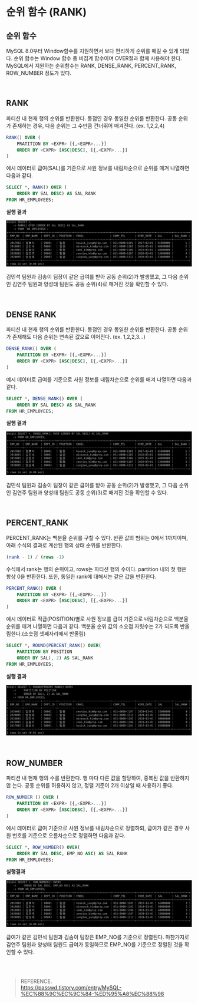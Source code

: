 # 순위 함수 (RANK)

## 순위 함수
MySQL 8.0부터 Window함수를 지원하면서 보다 편리하게 순위를 매길 수 있게 되었다. 순위 함수는 Window 함수 중 비집계 함수이며 OVER절과 함께 사용해야 한다. MySQL에서 지원하는 순위함수는 RANK, DENSE_RANK, PERCENT_RANK, ROW_NUMBER 정도가 있다. 

</br>

## RANK 
파티션 내 현재 행의 순위를 반환한다. 동점인 경우 동일한 순위를 반환한다. 공동 순위가 존재하는 경우, 다음 순위는 그 수만큼 건너뛰어 매겨진다. (ex. 1,2,2,4)

```sql 
RANK() OVER (
    PRATITION BY <EXPR> [{,<EXPR>...}]
    ORDER BY <EXPR> [ASC|DESC], [{,<EXPR>...}]
)
```
예시 데이터로 급여(SAL)를 기준으로 사원 정보를 내림차순으로 순위를 매겨 나열하면 다음과 같다.

```sql 
SELECT *, RANK() OVER (
    ORDER BY SAL DESC) AS SAL_RANK 
FROM HR_EMPLOYEES;
```

**실행 결과**

![alt text](image.png)

김민석 팀원과 김송이 팀장이 같은 급여를 받아 공동 순위(2)가 발생했고, 그 다음 순위인 김연주 팀원과 양성태 팀원도 공동 순위(4)로 매겨진 것을 확인할 수 있다.

</br>

## DENSE RANK 
파티션 내 현재 행의 순위를 반환한다. 동점인 경우 동일한 순위를 반환한다. 공동 순위가 존재해도 다음 순위는 연속된 값으로 이어진다. (ex. 1,2,2,3...)

```sql 
DENSE_RANK() OVER (
    PARTITION BY <EXPR> [{,<EXPR>...}]
    ORDER BY <EXPR> [ASC|DESC], [{,<EXPR>...}]
)
```

예시 데이터로 급여를 기준으로 사원 정보를 내림차순으로 순위를 매겨 나열하면 다음과 같다.

```sql 
SELECT *, DENSE_RANK() OVER (
    ORDER BY SAL DESC) AS SAL_RANK 
FROM HR_EMPLOYEES; 
```

**실행 결과**

![alt text](image-1.png)

김민석 팀원과 김송이 팀장이 같은 급여를 받아 공동 순위(2)가 발생했고, 그 다음 순위인 김연주 팀원과 양성태 팀원도 공동 순위(3)로 매겨진 것을 확인할 수 있다.

</br>

## PERCENT_RANK 
PERCENT_RANK는 백분율 순위를 구할 수 있다. 반환 값의 범위는 0에서 1까지이며, 아래 수식의 결과로 계산된 행의 상태 순위를 반환한다.

```sql 
(rank - 1) / (rows -1)
```

수식에서 rank는 행의 순위이고, rows는 파티션 행의 수이다. partition 내의 첫 행은 항상 0을 반환한다. 또한, 동일한 rank에 대해서는 같은 값을 반환한다.

```sql
PERCENT_RANK() OVER (
    PARTITION BY <EXPR> [{,<EXPR>...}]
    ORDER BY <EXPR> [ASC|DESC], [{,<EXPR>...}]
)
```

예시 데이터로 직급(POSITION)별로 사원 정보를 급여 기준으로 내림차순으로 백분율 순위를 매겨 나열하면 다음과 같다. 백분율 순위 값의 소숫점 자릿수는 2가 되도록 반올림한다.(소숫점 셋째자리에서 반올림)

```sql 
SELECT *, ROUND(PERCENT_RANK() OVER(
    PARTITION BY POSITION 
    ORDER BY SAL), 2) AS SAL_RANK 
FROM HR_EMPLOYEES;
```

**실행 결과**

![alt text](image-2.png)

</br>

## ROW_NUMBER 
파티션 내 현재 행의 수를 반환한다. 행 마다 다른 값을 할당하여, 중복된 값을 반환하지 않 는다. 공동 순위를 허용하지 않고, 정렬 기준이 2개 이상일 때 사용하기 좋다.

```sql 
ROW_NUMBER () OVER (
    PARTITION BY <EXPR> [{,<EXPR>...}]
    ORDER BY <EXPR> [ASC|DESC], [{,<EXPR>...}]
)
```

예시 데이터로 급여 기준으로 사원 정보를 내림차순으로 정렬하되, 급여가 같은 경우 사원 번호를 기준으로 오름차순으로 정렬하면 다음과 같다.

```sql 
SELECT *, ROW_NUMBER() OVER(
    ORDER BY SAL DESC, EMP_NO ASC) AS SAL_RANK 
FROM HR_EMPLOYEES;
```
**실행결과**

![alt text](image-3.png)

급여가 같은 김민석 팀원과 김솜이 팀장은 EMP_NO를 기준으로 정렬된다.
마찬가지로 김연주 팀원과 양성태 팀원도 급여가 동일하므로 EMP_NO를 기준으로 정렬된 것을 확인할 수 있다.


</br></br>

> REFERENCE. \
https://passwd.tistory.com/entry/MySQL-%EC%88%9C%EC%9C%84-%ED%95%A8%EC%88%98
